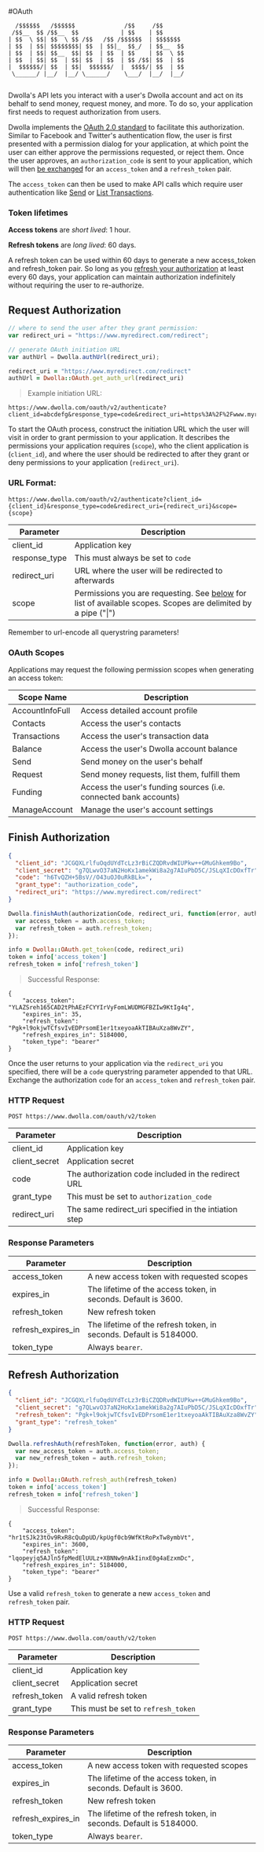#OAuth
```always
  /$$$$$$   /$$$$$$              /$$     /$$      
 /$$__  $$ /$$__  $$            | $$    | $$      
| $$  \ $$| $$  \ $$ /$$   /$$ /$$$$$$  | $$$$$$$ 
| $$  | $$| $$$$$$$$| $$  | $$|_  $$_/  | $$__  $$
| $$  | $$| $$__  $$| $$  | $$  | $$    | $$  \ $$
| $$  | $$| $$  | $$| $$  | $$  | $$ /$$| $$  | $$
|  $$$$$$/| $$  | $$|  $$$$$$/  |  $$$$/| $$  | $$
 \______/ |__/  |__/ \______/    \___/  |__/  |__/                                                          
                             
```
Dwolla's API lets you interact with a user's Dwolla account and act on its behalf to send money, request money, and more.  To do so, your application first needs to request authorization from users.  

Dwolla implements the [OAuth 2.0 standard](http://oauth.net/2/) to facilitate this authorization. Similar to Facebook and Twitter's authentication flow, the user is first presented with a permission dialog for your application, at which point the user can either approve the permissions requested, or reject them. Once the user approves, an `authorization_code` is sent to your application, which will then [be exchanged](#finish-authorization) for an `access_token` and a `refresh_token` pair. 

The `access_token` can then be used to make API calls which require user authentication like [Send](#send-money) or [List Transactions](#list-a-user's-transactions). 

### Token lifetimes

**Access tokens** are *short lived*: 1 hour.

**Refresh tokens** are *long lived*: 60 days.

A refresh token can be used within 60 days to generate a new access_token and refresh_token pair.  So long as you [refresh your authorization](#refresh-authorization) at least every 60 days, your application can maintain authorization indefinitely without requiring the user to re-authorize.

## Request Authorization

```js
// where to send the user after they grant permission:
var redirect_uri = "https://www.myredirect.com/redirect";  

// generate OAuth initiation URL
var authUrl = Dwolla.authUrl(redirect_uri);
```

```ruby
redirect_uri = "https://www.myredirect.com/redirect"
authUrl = Dwolla::OAuth.get_auth_url(redirect_uri)
```

> Example initiation URL:

```shell
https://www.dwolla.com/oauth/v2/authenticate?client_id=abcdefg&response_type=code&redirect_uri=https%3A%2F%2Fwww.myredirect.com%2Fredirect&scope=send|transactions
```

To start the OAuth process, construct the initiation URL which the user will visit in order to grant permission to your application.  It describes the permissions your application requires (`scope`), who the client application is (`client_id`), and where the user should be redirected to after they grant or deny permissions to your application (`redirect_uri`).


### URL Format:

`
https://www.dwolla.com/oauth/v2/authenticate?client_id={client_id}&response_type=code&redirect_uri={redirect_uri}&scope={scope}
`


Parameter | Description
----------|------------
client_id | Application key
response_type | This must always be set to `code`
redirect_uri | URL where the user will be redirected to afterwards
scope | Permissions you are requesting.  See [below](#oauth-scopes) for list of available scopes.  Scopes are delimited by a pipe ("&#124;")

<aside class="notice">
Remember to url-encode all querystring parameters!
</aside>


### OAuth Scopes

Applications may request the following permission scopes when generating an access token:

Scope Name | Description
-----------|-------------
AccountInfoFull | Access detailed account profile
Contacts | Access the user's contacts
Transactions | Access the user's transaction data
Balance | Access the user's Dwolla account balance
Send | Send money on the user's behalf
Request | Send money requests, list them, fulfill them
Funding | Access the user's funding sources (i.e. connected bank accounts)
ManageAccount | Manage the user's account settings

## Finish Authorization
```json
{
  "client_id": "JCGQXLrlfuOqdUYdTcLz3rBiCZQDRvdWIUPkw++GMuGhkem9Bo",
  "client_secret": "g7QLwvO37aN2HoKx1amekWi8a2g7AIuPbD5C/JSLqXIcDOxfTr",
  "code": "h6TvQZH+5BsV//O43uOJ0uRkBLk=",
  "grant_type": "authorization_code",
  "redirect_uri": "https://www.myredirect.com/redirect"
}
```

```js
Dwolla.finishAuth(authorizationCode, redirect_uri, function(error, auth) {
  var access_token = auth.access_token;
  var refresh_token = auth.refresh_token;
});
```

```ruby
info = Dwolla::OAuth.get_token(code, redirect_uri)
token = info['access_token']
refresh_token = info['refresh_token']
```

> Successful Response:

```shell
{
	"access_token": "YLAZSreh165CAD2tPhAEzFCYYIrVyFomLWUDMGFBZIw9KtIg4q",
	"expires_in": 35,
	"refresh_token": "Pgk+l9okjwTCfsvIvEDPrsomE1er1txeyoaAkTIBAuXza8WvZY",
	"refresh_expires_in": 5184000,
	"token_type": "bearer"
}
```

Once the user returns to your application via the `redirect_uri` you specified, there will be a `code` querystring parameter appended to that URL.  Exchange the authorization `code` for an `access_token` and `refresh_token` pair.

### HTTP Request
`POST https://www.dwolla.com/oauth/v2/token`

Parameter | Description
----------|------------
client_id | Application key
client_secret | Application secret
code | The authorization code included in the redirect URL
grant_type | This must be set to `authorization_code`
redirect_uri | The same redirect_uri specified in the intiation step

### Response Parameters

Parameter | Description
----------|------------
access_token | A new access token with requested scopes
expires_in | The lifetime of the access token, in seconds.  Default is 3600.
refresh_token | New refresh token
refresh_expires_in | The lifetime of the refresh token, in seconds.  Default is 5184000.
token_type | Always `bearer`.

## Refresh Authorization
```json
{
  "client_id": "JCGQXLrlfuOqdUYdTcLz3rBiCZQDRvdWIUPkw++GMuGhkem9Bo",
  "client_secret": "g7QLwvO37aN2HoKx1amekWi8a2g7AIuPbD5C/JSLqXIcDOxfTr",
  "refresh_token": "Pgk+l9okjwTCfsvIvEDPrsomE1er1txeyoaAkTIBAuXza8WvZY",
  "grant_type": "refresh_token"
}
```

```js
Dwolla.refreshAuth(refreshToken, function(error, auth) {
  var new_access_token = auth.access_token;
  var new_refresh_token = auth.refresh_token;
});
```

```ruby
info = Dwolla::OAuth.refresh_auth(refresh_token)
token = info['access_token']
refresh_token = info['refresh_token']
```

> Successful Response:

```shell
{
	"access_token": "hr1tSJk23tOv9RxR8cQuDpUD/kpUgf0cb9WfKtRoPxTw8ymbVt",
	"expires_in": 3600,
	"refresh_token": "lqopeyjq5AJln5fpMedElUULz+XBNNw9nAkIinxE0g4aEzxmDc",
	"refresh_expires_in": 5184000,
	"token_type": "bearer"
}
```

Use a valid `refresh_token` to generate a new `access_token` and `refresh_token` pair.

### HTTP Request
`POST https://www.dwolla.com/oauth/v2/token`

Parameter | Description
----------|------------
client_id | Application key
client_secret | Application secret
refresh_token | A valid refresh token
grant_type | This must be set to `refresh_token`

### Response Parameters

Parameter | Description
----------|------------
access_token | A new access token with requested scopes
expires_in | The lifetime of the access token, in seconds.  Default is 3600.
refresh_token | New refresh token
refresh_expires_in | The lifetime of the refresh token, in seconds.  Default is 5184000.
token_type | Always `bearer`.
